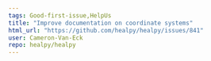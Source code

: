 ```yaml
---
tags: Good-first-issue,HelpUs
title: "Improve documentation on coordinate systems"
html_url: "https://github.com/healpy/healpy/issues/841"
user: Cameron-Van-Eck
repo: healpy/healpy
---
```


